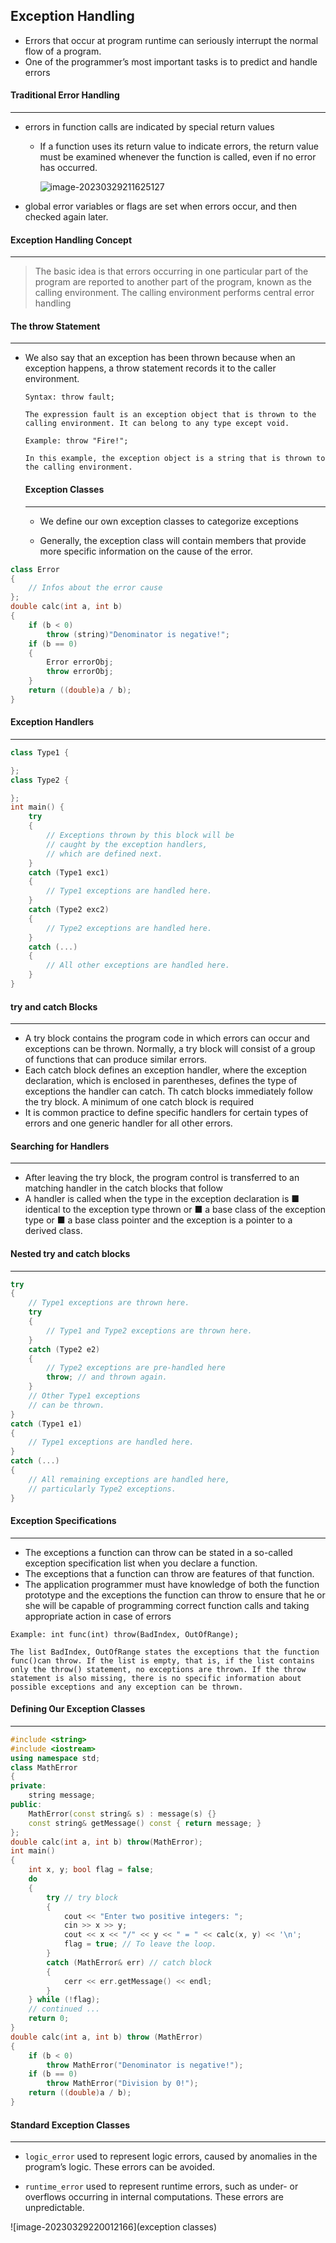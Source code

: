 ## Exception Handling

- Errors that occur at program runtime can seriously interrupt the normal flow of a program.
- One of the programmer’s most important tasks is to predict and handle errors

#### Traditional Error Handling

---

- errors in function calls are indicated by special return values

  - If a function uses its return value to indicate errors, the return value must be examined whenever the function is called, even if no error has occurred.

    ![image-20230329211625127](ErrorReturnValue)

- global error variables or flags are set when errors occur, and then checked again
  later.

#### Exception Handling Concept

----

> The basic idea is that errors occurring in one particular part of the program are reported to another part of
> the program, known as the calling environment. The calling environment performs central error handling

#### The throw Statement

---

- We also say that an exception has been thrown because when an exception happens, a throw statement records it to the caller environment.

  ```
  Syntax: throw fault;
  
  The expression fault is an exception object that is thrown to the calling environment. It can belong to any type except void.
  
  Example: throw "Fire!";
  
  In this example, the exception object is a string that is thrown to the calling environment.
  ```

  

  #### Exception Classes

  ----

  - We define our own exception classes to categorize exceptions

  - Generally, the exception class will contain members that provide more specific information on the
    cause of the error.

    

```C++
class Error
{
	// Infos about the error cause
};
double calc(int a, int b)
{
	if (b < 0)
		throw (string)"Denominator is negative!";
	if (b == 0)
	{
		Error errorObj;
		throw errorObj;
	}
	return ((double)a / b);
}
```



#### Exception Handlers

---

```C++
class Type1 {

};
class Type2 {

};
int main() {
	try
	{
		// Exceptions thrown by this block will be
		// caught by the exception handlers,
		// which are defined next.
	}
	catch (Type1 exc1)
	{
		// Type1 exceptions are handled here.
	}
	catch (Type2 exc2)
	{
		// Type2 exceptions are handled here.
	}
	catch (...)
	{
		// All other exceptions are handled here.
	}
}
```



#### try and catch Blocks

---

- A try block contains the program code in which errors can occur and exceptions can be thrown. Normally, a try block will consist of a group of functions that can produce similar errors.
- Each catch block defines an exception handler, where the exception declaration, which is enclosed in parentheses, defines the type of exceptions the handler can catch. Th catch blocks immediately follow the try block. A minimum of one catch block is required
- It is common practice to define specific handlers for certain types of errors and one generic handler for all other errors.



#### Searching for Handlers

---

- After leaving the try block, the program control is transferred to an matching handler in the catch blocks that follow
- A handler is called when the type in the exception declaration is
  ■ identical to the exception type thrown or
  ■ a base class of the exception type or
  ■ a base class pointer and the exception is a pointer to a derived class.



#### Nested try and catch blocks

---

```C++
try
{
	// Type1 exceptions are thrown here.
	try
	{
		// Type1 and Type2 exceptions are thrown here.
	}
	catch (Type2 e2)
	{
		// Type2 exceptions are pre-handled here
		throw; // and thrown again.
	}
	// Other Type1 exceptions
	// can be thrown.
}
catch (Type1 e1)
{
	// Type1 exceptions are handled here.
}
catch (...)
{
	// All remaining exceptions are handled here,
	// particularly Type2 exceptions.
}
```



#### Exception Specifications

---

- The exceptions a function can throw can be stated in a so-called exception specification list when you declare a function.
- The exceptions that a function can throw are features of that function.
- The application programmer must have knowledge of both the function prototype and the exceptions the
  function can throw to ensure that he or she will be capable of programming correct function calls and taking appropriate action in case of errors

```
Example: int func(int) throw(BadIndex, OutOfRange);

The list BadIndex, OutOfRange states the exceptions that the function func()can throw. If the list is empty, that is, if the list contains only the throw() statement, no exceptions are thrown. If the throw statement is also missing, there is no specific information about possible exceptions and any exception can be thrown.
```

#### Defining Our Exception Classes

---

```C++
#include <string>
#include <iostream>
using namespace std;
class MathError
{
private:
	string message;
public:
	MathError(const string& s) : message(s) {}
	const string& getMessage() const { return message; }
};
double calc(int a, int b) throw(MathError);
int main()
{
	int x, y; bool flag = false;
	do
	{
		try // try block
		{
			cout << "Enter two positive integers: ";
			cin >> x >> y;
			cout << x << "/" << y << " = " << calc(x, y) << '\n';
			flag = true; // To leave the loop.
		}
		catch (MathError& err) // catch block
		{
			cerr << err.getMessage() << endl;
		}
	} while (!flag);
	// continued ...
	return 0;
}
double calc(int a, int b) throw (MathError)
{
	if (b < 0)
		throw MathError("Denominator is negative!");
	if (b == 0)
		throw MathError("Division by 0!");
	return ((double)a / b);
}
```



#### Standard Exception Classes

---

- `logic_error` used to represent logic errors, caused by anomalies in the program’s logic. These errors can be avoided.

- `runtime_error` used to represent runtime errors, such as under- or overflows occurring
  in internal computations. These errors are unpredictable.

  

![image-20230329220012166](exception classes)
